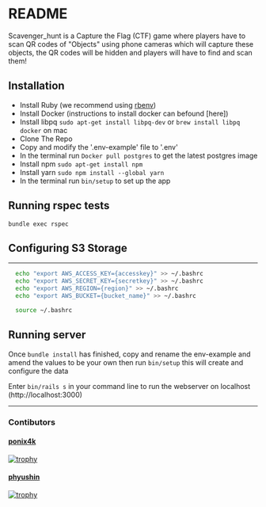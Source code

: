 
# README

Scavenger_hunt is a Capture the Flag (CTF) game where players have to scan QR codes of "Objects" using phone cameras which will capture these objects, the QR codes will be hidden and players will have to find and scan them! 


## Installation

- Install Ruby (we recommend using [rbenv][1])
- Install Docker (instructions to install docker can befound [here])
- Install libpq `sudo apt-get install libpq-dev` or `brew install libpq docker` on mac
- Clone The Repo 
- Copy and modify the '.env-example' file to '.env' 
- In the terminal run ``` Docker pull postgres ``` to get the latest postgres image
- Install npm `sudo apt-get install npm`
- Install yarn `sudo npm install --global yarn`
- In the terminal run ``` bin/setup ``` to set up the app


## Running rspec tests
`bundle exec rspec`

## Configuring S3 Storage
---

```bash
  echo "export AWS_ACCESS_KEY={accesskey}" >> ~/.bashrc
  echo "export AWS_SECRET_KEY={secretkey}" >> ~/.bashrc
  echo "export AWS_REGION={region}" >> ~/.bashrc
  echo "export AWS_BUCKET={bucket_name}" >> ~/.bashrc

  source ~/.bashrc
```

## Running server
Once `bundle install` has finished, copy and rename the env-example and amend the values to be your own
then run `bin/setup` this will create and configure the data

Enter `bin/rails s` in your command line to run the webserver on localhost  (http://localhost:3000)

---
### Contibutors

#### [ponix4k](https://github.com/ponix4k)
[![trophy](https://github-profile-trophy.vercel.app/?username=ponix4k&theme=onedark&row=2&column=3)](https://github.com/ryo-ma/github-profile-trophy)

#### [phyushin](https://github.com/phyushin)
[![trophy](https://github-profile-trophy.vercel.app/?username=phyushin&theme=onedark&row=2&column=3)](https://github.com/ryo-ma/github-profile-trophy)


[1]: https://github.com/rbenv/rbenv
[2]: https://docs.docker.com/get-docker/